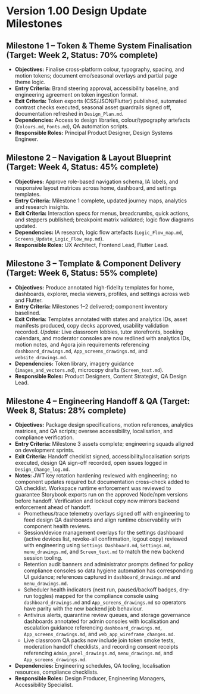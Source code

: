 # Version 1.00 Design Update Milestones

## Milestone 1 – Token & Theme System Finalisation (Target: Week 2, Status: 70% complete)
- **Objectives:** Finalise cross-platform colour, typography, spacing, and motion tokens; document emo/seasonal overlays and partial page theme logic.
- **Entry Criteria:** Brand steering approval, accessibility baseline, and engineering agreement on token ingestion format.
- **Exit Criteria:** Token exports (CSS/JSON/Flutter) published, automated contrast checks executed, seasonal asset guardrails signed off, documentation refreshed in `Design_Plan.md`.
- **Dependencies:** Access to design libraries, colour/typography artefacts (`Colours.md`, `Fonts.md`), QA automation scripts.
- **Responsible Roles:** Principal Product Designer, Design Systems Engineer.

## Milestone 2 – Navigation & Layout Blueprint (Target: Week 4, Status: 45% complete)
- **Objectives:** Approve role-based navigation schema, IA labels, and responsive layout matrices across home, dashboard, and settings templates.
- **Entry Criteria:** Milestone 1 complete, updated journey maps, analytics and research insights.
- **Exit Criteria:** Interaction specs for menus, breadcrumbs, quick actions, and steppers published; breakpoint matrix validated; logic flow diagrams updated.
- **Dependencies:** IA research, logic flow artefacts (`Logic_Flow_map.md`, `Screens_Update_Logic_Flow_map.md`).
- **Responsible Roles:** UX Architect, Frontend Lead, Flutter Lead.

## Milestone 3 – Template & Component Delivery (Target: Week 6, Status: 55% complete)
- **Objectives:** Produce annotated high-fidelity templates for home, dashboards, explorer, media viewers, profiles, and settings across web and Flutter.
- **Entry Criteria:** Milestones 1–2 delivered; component inventory baselined.
- **Exit Criteria:** Templates annotated with states and analytics IDs, asset manifests produced, copy decks approved, usability validation recorded. _Update:_ Live classroom lobbies, tutor storefronts, booking calendars, and moderator consoles are now redlined with analytics IDs, motion notes, and Agora join requirements referencing `dashboard_drawings.md`, `App_screens_drawings.md`, and `website_drawings.md`.
- **Dependencies:** Token library, imagery guidance (`images_and_vectors.md`), microcopy drafts (`Screen_text.md`).
- **Responsible Roles:** Product Designers, Content Strategist, QA Design Lead.

## Milestone 4 – Engineering Handoff & QA (Target: Week 8, Status: 28% complete)
- **Objectives:** Package design specifications, motion references, analytics matrices, and QA scripts; oversee accessibility, localisation, and compliance verification.
- **Entry Criteria:** Milestone 3 assets complete; engineering squads aligned on development sprints.
- **Exit Criteria:** Handoff checklist signed, accessibility/localisation scripts executed, design QA sign-off recorded, open issues logged in `Design_Change_log.md`.
- **Notes:** JWT key rotation hardening reviewed with engineering; no component updates required but documentation cross-check added to QA checklist. Workspace runtime enforcement was reviewed to guarantee Storybook exports run on the approved Node/npm versions before handoff. Verification and lockout copy now mirrors backend enforcement ahead of handoff.
  - Prometheus/trace telemetry overlays signed off with engineering to feed design QA dashboards and align runtime observability with component health reviews.
  - Session/device management overlays for the settings dashboard (active devices list, revoke-all confirmation, logout copy) reviewed with engineering using `Settings Dashboard.md`, `Settings.md`, `menu_drawings.md`, and `Screen_text.md` to match the new backend session tooling.
  - Retention audit banners and administrator prompts defined for policy compliance consoles so data hygiene automation has corresponding UI guidance; references captured in `dashboard_drawings.md` and `menu_drawings.md`.
  - Scheduler health indicators (next run, paused/backoff badges, dry-run toggles) mapped for the compliance console using `dashboard_drawings.md` and `App_screens_drawings.md` so operators have parity with the new backend job behaviour.
  - Antivirus alerts, quarantine review queues, and storage governance dashboards annotated for admin consoles with localisation and escalation guidance referencing `dashboard_drawings.md`, `App_screens_drawings.md`, and `web_app_wireframe_changes.md`.
  - Live classroom QA packs now include join token smoke tests, moderation handoff checklists, and recording consent receipts referencing `Admin_panel_drawings.md`, `menu_drawings.md`, and `App_screens_drawings.md`.
- **Dependencies:** Engineering schedules, QA tooling, localisation resources, compliance checklists.
- **Responsible Roles:** Design Producer, Engineering Managers, Accessibility Specialist.
